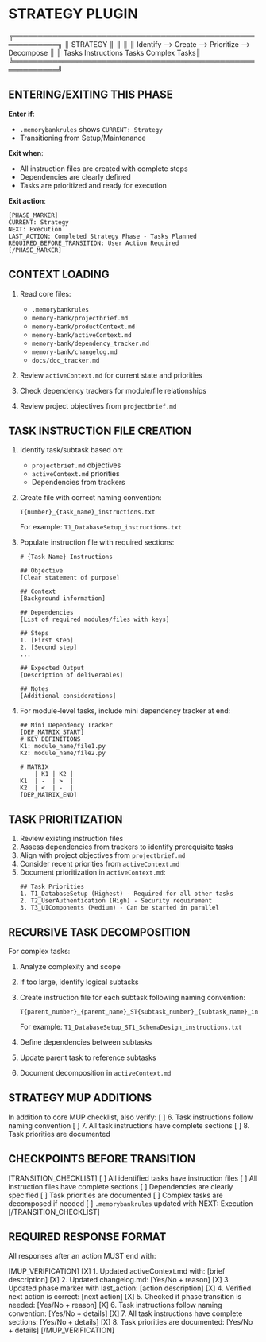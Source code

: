 # STRATEGY PLUGIN

╔═══════════════════════════════════════════════════════════╗
║                       STRATEGY                             ║
║                                                           ║
║  Identify  -->  Create     -->  Prioritize  -->  Decompose ║
║  Tasks         Instructions     Tasks          Complex Tasks║
╚═══════════════════════════════════════════════════════════╝

## ENTERING/EXITING THIS PHASE

**Enter if**:
- `.memorybankrules` shows `CURRENT: Strategy`
- Transitioning from Setup/Maintenance

**Exit when**:
- All instruction files are created with complete steps
- Dependencies are clearly defined
- Tasks are prioritized and ready for execution

**Exit action**:
```
[PHASE_MARKER]
CURRENT: Strategy
NEXT: Execution
LAST_ACTION: Completed Strategy Phase - Tasks Planned
REQUIRED_BEFORE_TRANSITION: User Action Required
[/PHASE_MARKER]
```

## CONTEXT LOADING

1. Read core files:
   - `.memorybankrules`
   - `memory-bank/projectbrief.md`
   - `memory-bank/productContext.md`
   - `memory-bank/activeContext.md`
   - `memory-bank/dependency_tracker.md`
   - `memory-bank/changelog.md`
   - `docs/doc_tracker.md`
   
2. Review `activeContext.md` for current state and priorities
3. Check dependency trackers for module/file relationships
4. Review project objectives from `projectbrief.md`

## TASK INSTRUCTION FILE CREATION

1. Identify task/subtask based on:
   - `projectbrief.md` objectives
   - `activeContext.md` priorities
   - Dependencies from trackers

2. Create file with correct naming convention:
   ```
   T{number}_{task_name}_instructions.txt
   ```
   For example: `T1_DatabaseSetup_instructions.txt`

3. Populate instruction file with required sections:
   ```
   # {Task Name} Instructions
   
   ## Objective
   [Clear statement of purpose]
   
   ## Context
   [Background information]
   
   ## Dependencies
   [List of required modules/files with keys]
   
   ## Steps
   1. [First step]
   2. [Second step]
   ...
   
   ## Expected Output
   [Description of deliverables]
   
   ## Notes
   [Additional considerations]
   ```

4. For module-level tasks, include mini dependency tracker at end:
   ```
   ## Mini Dependency Tracker
   [DEP_MATRIX_START]
   # KEY DEFINITIONS
   K1: module_name/file1.py
   K2: module_name/file2.py
   
   # MATRIX
       | K1 | K2 |
   K1  | -  | >  |
   K2  | <  | -  |
   [DEP_MATRIX_END]
   ```

## TASK PRIORITIZATION

1. Review existing instruction files
2. Assess dependencies from trackers to identify prerequisite tasks
3. Align with project objectives from `projectbrief.md`
4. Consider recent priorities from `activeContext.md`
5. Document prioritization in `activeContext.md`:
   ```
   ## Task Priorities
   1. T1_DatabaseSetup (Highest) - Required for all other tasks
   2. T2_UserAuthentication (High) - Security requirement
   3. T3_UIComponents (Medium) - Can be started in parallel
   ```

## RECURSIVE TASK DECOMPOSITION

For complex tasks:
1. Analyze complexity and scope
2. If too large, identify logical subtasks
3. Create instruction file for each subtask following naming convention:
   ```
   T{parent_number}_{parent_name}_ST{subtask_number}_{subtask_name}_instructions.txt
   ```
   For example: `T1_DatabaseSetup_ST1_SchemaDesign_instructions.txt`

4. Define dependencies between subtasks
5. Update parent task to reference subtasks
6. Document decomposition in `activeContext.md`

## STRATEGY MUP ADDITIONS

In addition to core MUP checklist, also verify:
[ ] 6. Task instructions follow naming convention
[ ] 7. All task instructions have complete sections
[ ] 8. Task priorities are documented

## CHECKPOINTS BEFORE TRANSITION

[TRANSITION_CHECKLIST]
[ ] All identified tasks have instruction files
[ ] All instruction files have complete sections
[ ] Dependencies are clearly specified
[ ] Task priorities are documented
[ ] Complex tasks are decomposed if needed
[ ] `.memorybankrules` updated with NEXT: Execution
[/TRANSITION_CHECKLIST]

## REQUIRED RESPONSE FORMAT

All responses after an action MUST end with:

[MUP_VERIFICATION]
[X] 1. Updated activeContext.md with: [brief description]
[X] 2. Updated changelog.md: [Yes/No + reason]
[X] 3. Updated phase marker with last_action: [action description]
[X] 4. Verified next action is correct: [next action]
[X] 5. Checked if phase transition is needed: [Yes/No + reason]
[X] 6. Task instructions follow naming convention: [Yes/No + details]
[X] 7. All task instructions have complete sections: [Yes/No + details]
[X] 8. Task priorities are documented: [Yes/No + details]
[/MUP_VERIFICATION]